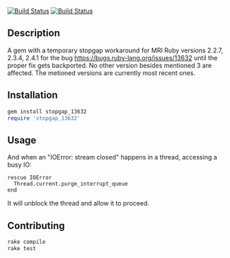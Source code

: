 [![Build Status](https://secure.travis-ci.org/NickolasVashchenko/stopgap_13632.svg)](http://travis-ci.org/NickolasVashchenko/stopgap_13632)
[![Build Status](https://ci.appveyor.com/api/projects/status/cqgu4tce6of44c9x?svg=true)](https://ci.appveyor.com/api/projects/status/cqgu4tce6of44c9x?svg=true)

## Description
A gem with a temporary stopgap workaround for MRI Ruby versions 2.2.7, 2.3.4, 2.4.1 for the bug https://bugs.ruby-lang.org/issues/13632 until the proper fix gets backported.
No other version besides mentioned 3 are affected.
The metioned versions are currently most recent ones.

## Installation
```ruby
gem install stopgap_13632
require 'stopgap_13632'
```

## Usage
And when an "IOError: stream closed" happens in a thread, accessing a busy IO:
```
rescue IOError
  Thread.current.purge_interrupt_queue
end
```
It will unblock the thread and allow it to proceed.

## Contributing
```bash
rake compile
rake test
```
